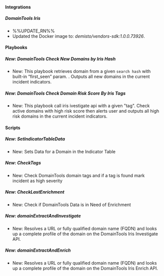 
#### Integrations

##### DomainTools Iris

- %%UPDATE_RN%%
- Updated the Docker image to: *demisto/vendors-sdk:1.0.0.73926*.

#### Playbooks

##### New: DomainTools Check New Domains by Iris Hash

- New: This playbook retrieves domain from a given `search hash` with built-in “first_seen” param. . Outputs all new domains in the current incident indicators.
##### New: DomainTools Check Domain Risk Score By Iris Tags

- New: This playbook call iris ivestigate api with a given "tag". Check active domains with high risk score then alerts user and outputs all high risk domains in the current incident indicators.

#### Scripts

##### New: SetIndicatorTableData

- New: Sets Data for a Domain in the Indicator Table
##### New: CheckTags

- New: Check DomainTools domain tags and if a tag is found mark incident as high severity
##### New: CheckLastEnrichment

- New: Check if DomainTools Data is in Need of Enrichment
##### New: domainExtractAndInvestigate

- New: Resolves a URL or fully qualified domain name (FQDN) and looks up a complete profile of the domain on the DomainTools Iris Investigate API.
##### New: domainExtractAndEnrich

- New: Resolves a URL or fully qualified domain name (FQDN) and looks up a complete profile of the domain on the DomainTools Iris Enrich API.
